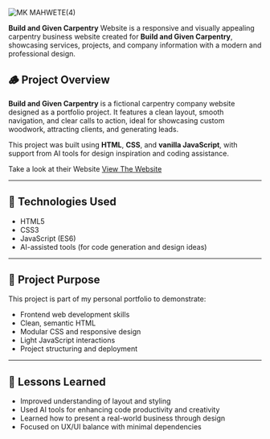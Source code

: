 
![MK MAHWETE(4)](https://github.com/user-attachments/assets/cd580640-4ceb-4917-a34a-0f1621bc7feb)


**Build and Given Carpentry** Website is
a responsive and visually appealing carpentry business website created for **Build and Given Carpentry**, showcasing services, projects, and company information with a modern and professional design.

## 🪵 Project Overview

**Build and Given Carpentry** is a fictional carpentry company website designed as a portfolio project. It features a clean layout, smooth navigation, and clear calls to action, ideal for showcasing custom woodwork, attracting clients, and generating leads.

This project was built using **HTML**, **CSS**, and **vanilla JavaScript**, with support from AI tools for design inspiration and coding assistance.

Take a look at their Website [View The Website](https://fastidious-caramel-ef01c8.netlify.app/)

---

## 🔧 Technologies Used

- HTML5
- CSS3
- JavaScript (ES6)
- AI-assisted tools (for code generation and design ideas)

---

## 📌 Project Purpose

This project is part of my personal portfolio to demonstrate:

- Frontend web development skills
- Clean, semantic HTML
- Modular CSS and responsive design
- Light JavaScript interactions
- Project structuring and deployment

---

## 🧠 Lessons Learned

- Improved understanding of layout and styling
- Used AI tools for enhancing code productivity and creativity
- Learned how to present a real-world business through design
- Focused on UX/UI balance with minimal dependencies
